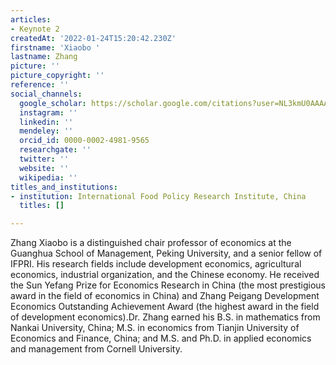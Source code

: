 ```yaml
---
articles:
- Keynote 2
createdAt: '2022-01-24T15:20:42.230Z'
firstname: 'Xiaobo '
lastname: Zhang
picture: ''
picture_copyright: ''
reference: ''
social_channels:
  google_scholar: https://scholar.google.com/citations?user=NL3kmU0AAAAJ&hl=en
  instagram: ''
  linkedin: ''
  mendeley: ''
  orcid_id: 0000-0002-4981-9565
  researchgate: ''
  twitter: ''
  website: ''
  wikipedia: ''
titles_and_institutions:
- institution: International Food Policy Research Institute, China
  titles: []

---
```

Zhang Xiaobo is a distinguished chair professor of economics at the Guanghua School of Management, Peking University, and a senior fellow of IFPRI. His research fields include development economics, agricultural economics, industrial organization, and the Chinese economy. He received the Sun Yefang Prize for Economics Research in China (the most prestigious award in the field of economics in China) and Zhang Peigang Development Economics Outstanding Achievement Award (the highest award in the field of development economics).Dr. Zhang earned his B.S. in mathematics from Nankai University, China; M.S. in economics from Tianjin University of Economics and Finance, China; and M.S. and Ph.D. in applied economics and management from Cornell University.